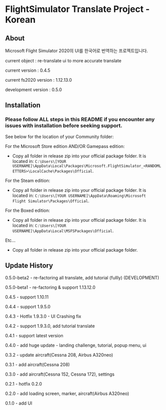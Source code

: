 # FlightSimulator Translate Project - Korean

## About

Microsoft Flight Simulator 2020의 UI를 한국어로 번역하는 프로젝트입니다.

current object : re-translate ui to more accurate translate

current version : 0.4.5

current fs2020 version : 1.12.13.0

development version : 0.5.0

## Installation

### Please follow ALL steps in this README if you encounter any issues with installation before seeking support.

See below for the location of your Community folder:

For the Microsoft Store edition AND/OR Gamepass edition:
- Copy all folder in release zip into your official package folder. It is located in:
`C:\Users\[YOUR USERNAME]\AppData\Local\Packages\Microsoft.FlightSimulator_<RANDOMLETTERS>\LocalCache\Packages\Official`.

For the Steam edition:
- Copy all folder in release zip into your official package folder. It is located in:
`C:\Users\[YOUR USERNAME]\AppData\Roaming\Microsoft Flight Simulator\Packages\Official`.

For the Boxed edition:
- Copy all folder in release zip into your official package folder. It is located in:
`C:\Users\[YOUR USERNAME]\AppData\Local\MSFSPackages\Official`.

Etc...
- Copy all folder in release zip into your official package folder.

## Update History

0.5.0-beta2 - re-factoring all translate, add tutorial (fullly) (DEVELOPMENT)

0.5.0-beta1 - re-factoring & support 1.13.12.0

0.4.5 - support 1.10.11

0.4.4 - support 1.9.5.0

0.4.3 - Hotfix 1.9.3.0  - UI Crashing fix

0.4.2 - support 1.9.3.0, add tutorial translate

0.4.1 - support latest version

0.4.0 - add huge update - landing challenge, tutorial, popup menu, ui

0.3.2 - update aircraft(Cessna 208, Airbus A320neo)

0.3.1 - add aircraft(Cessna 208)

0.3.0 - add aircraft(Cessna 152, Cessna 172), settings

0.2.1 - hotfix 0.2.0

0.2.0 - add loading screen, marker, aircraft(Airbus A320neo)

0.1.0 - add UI
